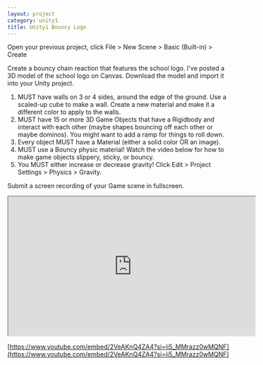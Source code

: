 ```yaml
---
layout: project
category: unity1
title: Unity1 Bouncy Logo
---
```


Open your previous project, click File > New Scene > Basic (Built-in) > Create

Create a bouncy chain reaction that features the school logo. I've posted a 3D model of the school logo on Canvas. Download the model and import it into your Unity project.


1. MUST have walls on 3 or 4 sides, around the edge of the ground. Use a scaled-up cube to make a wall. Create a new material and make it a different color to apply to the walls.
1. MUST have 15 or more 3D Game Objects that have a Rigidbody and interact with each other (maybe shapes bouncing off each other or maybe dominos). You might want to add a ramp for things to roll down.
1. Every object MUST have a Material (either a solid color OR an image).
1. MUST use a Bouncy physic material! Watch the video below for how to make game objects slippery, sticky, or bouncy.
1. You MUST either increase or decrease gravity! Click Edit > Project Settings > Physics > Gravity.

Submit a screen recording of your Game scene in fullscreen.



<iframe title="YouTube video player" src="https://www.youtube.com/embed/2VeAKnQ4ZA4?si=ii5_MMrazz0wMQNF" width="560" height="315" allowfullscreen="allowfullscreen" allow="accelerometer; autoplay; clipboard-write; encrypted-media; gyroscope; picture-in-picture; web-share"></iframe>

[https://www.youtube.com/embed/2VeAKnQ4ZA4?si=ii5_MMrazz0wMQNF](https://www.youtube.com/embed/2VeAKnQ4ZA4?si=ii5_MMrazz0wMQNF)
